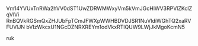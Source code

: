 Vm14YVUxTnRWa2hVV0dST1UwZDRWMWxyVm5kVmJGcHlWV3RPVlZKclZqVlVi
RnBQVkRGSmQxZHJUbFpTCmJFWXpWWHBDVDJSR1NuVldiWGhTQ2xaRVFUVlJN
bVIzWkcxU1NGcDZNRXREYm1odVkxRTlQUW9LWjJkMgoKcmN5

ruk